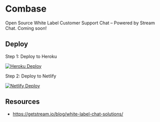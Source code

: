 # Combase
Open Source White Label Customer Support Chat – Powered by Stream Chat. Coming soon!

## Deploy

Step 1: Deploy to Heroku

[![Heroku Deploy](https://www.herokucdn.com/deploy/button.svg)](https://heroku.com/deploy?template=https://github.com/GetStream/comba)

Step 2: Deploy to Netlify

[![Netlify Deploy](https://www.netlify.com/img/deploy/button.svg)](https://app.netlify.com/start/deploy?repository=https://github.com/GetStream/comba)

## Resources
- https://getstream.io/blog/white-label-chat-solutions/
